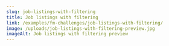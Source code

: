 ```yaml
---
slug: job-listings-with-filtering
title: Job listings with filtering
link: /examples/fm-challenges/job-listings-with-filtering/
image: /uploads/job-listings-with-filtering-preview.jpg
imageAlt: Job listings with filtering preview
---
```

